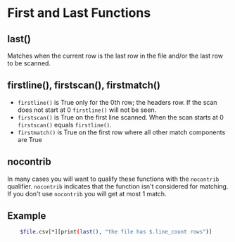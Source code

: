
# First and Last Functions

## last()
Matches when the current row is the last row in the file and/or the last row to be scanned.

## firstline(), firstscan(), firstmatch()
- `firstline()` is True only for the 0th row; the headers row. If the scan does not start at 0 `firstline()` will not be seen.
- `firstscan()` is True on the first line scanned. When the scan starts at 0 `firstscan()` equals `firstline()`.
- `firstmatch()` is True on the first row where all other match components are True

## nocontrib
In many cases you will want to qualify these functions with the `nocontrib` qualifier. `nocontrib` indicates that the function isn't considered for matching. If you don't use `nocontrib` you will get at most 1 match.

## Example

```bash
    $file.csv[*][print(last(), "the file has $.line_count rows")]
```



